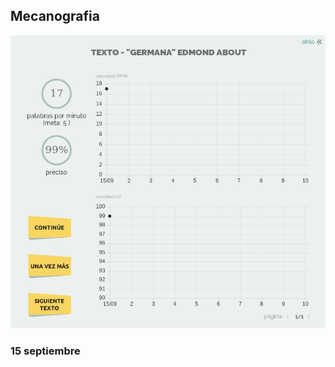 ## Mecanografia


![](https://raw.githubusercontent.com/Hanzla55/primer-trimestre/main/Captura%20de%20pantalla%20de%202021-09-15%2012-07-06.png?token=AVUMTJ25BG62Q72OZXRGCGTBIHDCA)

### 15 septiembre
